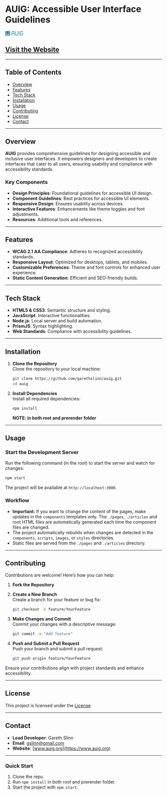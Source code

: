 # AUIG: Accessible User Interface Guidelines

![AUIG Logo](https://raw.githubusercontent.com/garethslinn/AUIG/refs/heads/main/images/auig_light.svg)

## [Visit the Website](https://www.auig.org)

---

## Table of Contents

- [Overview](#overview)
- [Features](#features)
- [Tech Stack](#tech-stack)
- [Installation](#installation)
- [Usage](#usage)
- [Contributing](#contributing)
- [License](#license)
- [Contact](#contact)

---

## Overview

**AUIG** provides comprehensive guidelines for designing accessible and inclusive user interfaces. It empowers designers and developers to create interfaces that cater to all users, ensuring usability and compliance with accessibility standards.

### Key Components

- **Design Principles**: Foundational guidelines for accessible UI design.
- **Component Guidelines**: Best practices for accessible UI elements.
- **Responsive Design**: Ensures usability across devices.
- **Interactive Features**: Enhancements like theme toggles and font adjustments.
- **Resources**: Additional tools and references.

---

## Features

- **WCAG 2.1 AA Compliance**: Adheres to recognized accessibility standards.
- **Responsive Layout**: Optimized for desktops, tablets, and mobiles.
- **Customizable Preferences**: Theme and font controls for enhanced user experience.
- **Static Content Generation**: Efficient and SEO-friendly builds.

---

## Tech Stack

- **HTML5 & CSS3**: Semantic structure and styling.
- **JavaScript**: Interactive functionalities.
- **Node.js**: Local server and build automation.
- **PrismJS**: Syntax highlighting.
- **Web Standards**: Compliance with accessibility guidelines.

---

## Installation

1. **Clone the Repository**  
   Clone the repository to your local machine:
   ```bash
   git clone https://github.com/garethslinn/auig.git
   cd auig
   ```

2. **Install Dependencies**  
   Install all required dependencies:
   ```bash
   npm install
   ```
   **NOTE: in both root and prerender folder**

---

## Usage

### Start the Development Server
Run the following command (in the root) to start the server and watch for changes:
```bash
npm start
```

The project will be available at `http://localhost:3000`.

### Workflow

- **Important:** If you want to change the content of the pages, make updates in the `components` templates only. The `./pages`, `./articles` and root HTML files are automatically generated each time the component files are changed.
- The project automatically rebuilds when changes are detected in the `components`, `scripts`, `images`, or `styles` directories.
- Static files are served from the `./pages` and `./articles` directory.

---

## Contributing

Contributions are welcome! Here’s how you can help:

1. **Fork the Repository**
2. **Create a New Branch**  
   Create a branch for your feature or bug fix:
   ```bash
   git checkout -b feature/YourFeature
   ```

3. **Make Changes and Commit**  
   Commit your changes with a descriptive message:
   ```bash
   git commit -m "Add feature"
   ```

4. **Push and Submit a Pull Request**  
   Push your branch and submit a pull request:
   ```bash
   git push origin feature/YourFeature
   ```

Ensure your contributions align with project standards and enhance accessibility.

---

## License

This project is licensed under the [License](LICENSE.md).

---

## Contact

- **Lead Developer**: Gareth Slinn
- **Email**: [gslinn@gmail.com](mailto:gslinn@gmail.com)
- **Website**: [www.auig.org](https://www.auig.org)

---

### **Quick Start**
1. Clone the repo.
2. Run `npm install` in both root and prerender folder.
3. Start the project with `npm start`.
